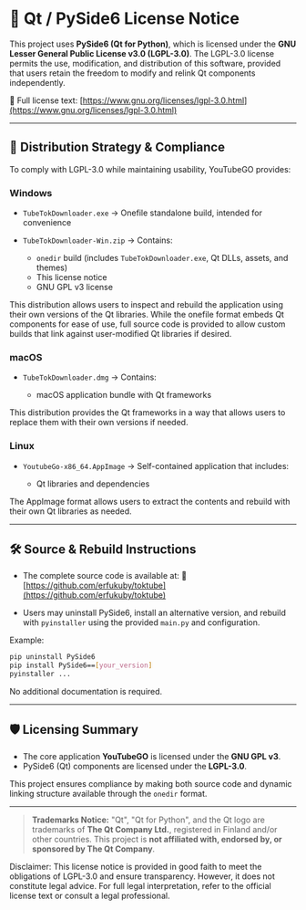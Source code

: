 # 📜 Qt / PySide6 License Notice

This project uses **PySide6 (Qt for Python)**, which is licensed under the **GNU Lesser General Public License v3.0 (LGPL-3.0)**.
The LGPL-3.0 license permits the use, modification, and distribution of this software, provided that users retain the freedom to modify and relink Qt components independently.

🔗 Full license text: [https://www.gnu.org/licenses/lgpl-3.0.html](https://www.gnu.org/licenses/lgpl-3.0.html)

---

## 🤩 Distribution Strategy & Compliance

To comply with LGPL-3.0 while maintaining usability, YouTubeGO provides:

### Windows

* `TubeTokDownloader.exe`
  → Onefile standalone build, intended for convenience

* `TubeTokDownloader-Win.zip`
  → Contains:

  * `onedir` build (includes `TubeTokDownloader.exe`, Qt DLLs, assets, and themes)
  * This license notice
  * GNU GPL v3 license

This distribution allows users to inspect and rebuild the application using their own versions of the Qt libraries.
While the onefile format embeds Qt components for ease of use, full source code is provided to allow custom builds that link against user-modified Qt libraries if desired.

### macOS

* `TubeTokDownloader.dmg`
  → Contains:
  
  * macOS application bundle with Qt frameworks

  
This distribution provides the Qt frameworks in a way that allows users to replace them with their own versions if needed.

### Linux

* `YoutubeGo-x86_64.AppImage`
  → Self-contained application that includes:
  
  * Qt libraries and dependencies

The AppImage format allows users to extract the contents and rebuild with their own Qt libraries as needed.

---

## 🛠️ Source & Rebuild Instructions

* The complete source code is available at:
  🔗 [https://github.com/erfukuby/toktube](https://github.com/erfukuby/toktube)

* Users may uninstall PySide6, install an alternative version, and rebuild with `pyinstaller` using the provided `main.py` and configuration.

Example:

```bash
pip uninstall PySide6
pip install PySide6==[your_version]
pyinstaller ...
```

No additional documentation is required.

---

## 🛡️ Licensing Summary

* The core application **YouTubeGO** is licensed under the **GNU GPL v3**.
* PySide6 (Qt) components are licensed under the **LGPL-3.0**.

This project ensures compliance by making both source code and dynamic linking structure available through the `onedir` format.




---

> **Trademarks Notice:**
> "Qt", "Qt for Python", and the Qt logo are trademarks of **The Qt Company Ltd.**, registered in Finland and/or other countries.
> This project is **not affiliated with, endorsed by, or sponsored by The Qt Company**.


Disclaimer: This license notice is provided in good faith to meet the obligations of LGPL-3.0 and ensure transparency. However, it does not constitute legal advice. For full legal interpretation, refer to the official license text or consult a legal professional.

